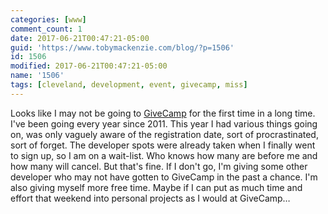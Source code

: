 ```yaml
---
categories: [www]
comment_count: 1
date: 2017-06-21T00:47:21-05:00
guid: 'https://www.tobymackenzie.com/blog/?p=1506'
id: 1506
modified: 2017-06-21T00:47:21-05:00
name: '1506'
tags: [cleveland, development, event, givecamp, miss]
---
```


Looks like I may not be going to [GiveCamp](http://clevelandgivecamp.org/) for the first time in a long time.  I've been going every year since 2011.<!--more-->  This year I had various things going on, was only vaguely aware of the registration date, sort of procrastinated, sort of forget.  The developer spots were already taken when I finally went to sign up, so I am on a wait-list.  Who knows how many are before me and how many will cancel.  But that's fine.  If I don't go, I'm giving some other developer who may not have gotten to GiveCamp in the past a chance.  I'm also giving myself more free time.  Maybe if I can put as much time and effort that weekend into personal projects as I would at GiveCamp…
